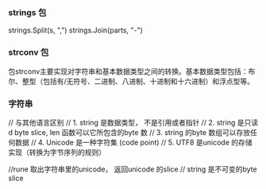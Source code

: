 ### strings 包
strings.Split(s, ",")
strings.Join(parts, "-")

### strconv 包
包strconv主要实现对字符串和基本数据类型之间的转换。基本数据类型包括：布尔、整型（包括有/无符号、二进制、八进制、十进制和十六进制）和浮点型等。

### 字符串
// 与其他语言区别
// 1. string 是数据类型， 不是引用或者指针
// 2. string 是只读d byte slice, len 函数可以它所包含的byte 数
// 3. string 的byte 数组可以存放任何数据
// 4. Unicode 是一种字符集 (code point)
// 5. UTF8 是unicode 的存储实现（转换为字节序列的规则）

//rune 取出字符串里的unicode， 返回unicode 的slice
// string 是不可变的byte slice